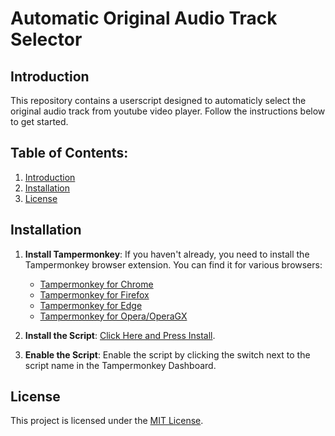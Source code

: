 # Automatic Original Audio Track Selector

## Introduction

This repository contains a userscript designed to automaticly select the original audio track from youtube video player. Follow the instructions below to get started.

## Table of Contents:

1. [Introduction](#introduction)
2. [Installation](#installation)
3. [License](#license)

## Installation

1. **Install Tampermonkey**:
   If you haven't already, you need to install the Tampermonkey browser extension. You can find it for various browsers:

   - [Tampermonkey for Chrome](https://chrome.google.com/webstore/detail/tampermonkey/dhdgffkkebhmkfjojejmpbldmpobfkfo)
   - [Tampermonkey for Firefox](https://addons.mozilla.org/en-US/firefox/addon/tampermonkey/)
   - [Tampermonkey for Edge](https://microsoftedge.microsoft.com/addons/detail/tampermonkey/iikmkjmpaadaobahmlepeloendndfphd)
   - [Tampermonkey for Opera/OperaGX](https://addons.opera.com/en-gb/extensions/details/tampermonkey-beta/)

2. **Install the Script**:
   [Click Here and Press Install](https://raw.githubusercontent.com/jemd15/yt-original-audio-track-selector/main/tampper-monkey-ytoat.js).

3. **Enable the Script**:
   Enable the script by clicking the switch next to the script name in the Tampermonkey Dashboard.

## License

This project is licensed under the [MIT License](LICENSE).
